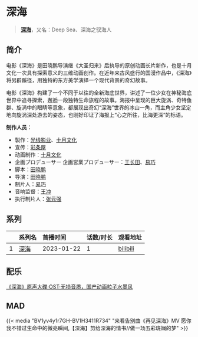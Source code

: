 # 深海


> <u>**[深海](https://bgm.tv/subject/151101)**</u>，又名：Deep Sea、深海之驭海人

## 简介

电影《深海》是田晓鹏导演继《大圣归来》后执导的原创动画长片新作，也是十月文化一次具有探索意义的三维动画创作。在近年来古风盛行的国漫作品中，《深海》将另辟蹊径，用独特的东方美学演绎一个现代背景的奇幻故事。

电影《深海》构建了一个不同于以往的全新海底世界，讲述了一位少女在神秘海底世界中追寻探索，邂逅一段独特生命旅程的故事。海报中呈现的巨大旋涡、奇特鱼群、旋涡中的眼睛等意象，都展现出奇幻“深海”世界的冰山一角，而主角少女坚定地向旋涡深处游去的姿态，也刚好印证了海报上“心之所往，比海更深”的标语。

**制作人员：**
- 製作：[光线影业](https://bgm.tv/person/32141)、[十月文化](https://bgm.tv/person/35130)
- 宣传：[彩条屋](https://bgm.tv/person/32142)
- 动画制作：[十月文化](https://bgm.tv/person/35130)
- 企画プロデューサー  企画営業プロデューサー：[王长田](https://bgm.tv/person/57836)、[易巧](https://bgm.tv/person/57837)
- 脚本：[田晓鹏](https://bgm.tv/person/50107)
- 导演：[田晓鹏](https://bgm.tv/person/50107)
- 制片人：[易巧](https://bgm.tv/person/57837)
- 音响监督：[王冲](https://bgm.tv/person/66061)
- 执行制片人：[张元强](https://bgm.tv/person/66260)



## 系列

|     |   系列名   |   首播时间  | 话数/时长  | 观看地址 |
|:---  |:------    |:----      |:---       |:---  |
| 1 |[深海](https://bgm.tv/subject/151101)| 2023-01-22 | 1 | [bilibili](https://www.bilibili.com/bangumi/play/ep741421)  |

## 配乐

[《深海》原声大碟·OST·无损音质，国产动画粒子水墨风](https://www.bilibili.com/video/BV1K3411R7HX)

## MAD

{{< media "BV1yv4y1r7GH-BV1H3411R734" 
"来看告别曲《再见深海》MV 愿你我不错过生命中的微亮瞬间,【深海】剪给深海的情书//做一场五彩斑斓的梦" >}}
